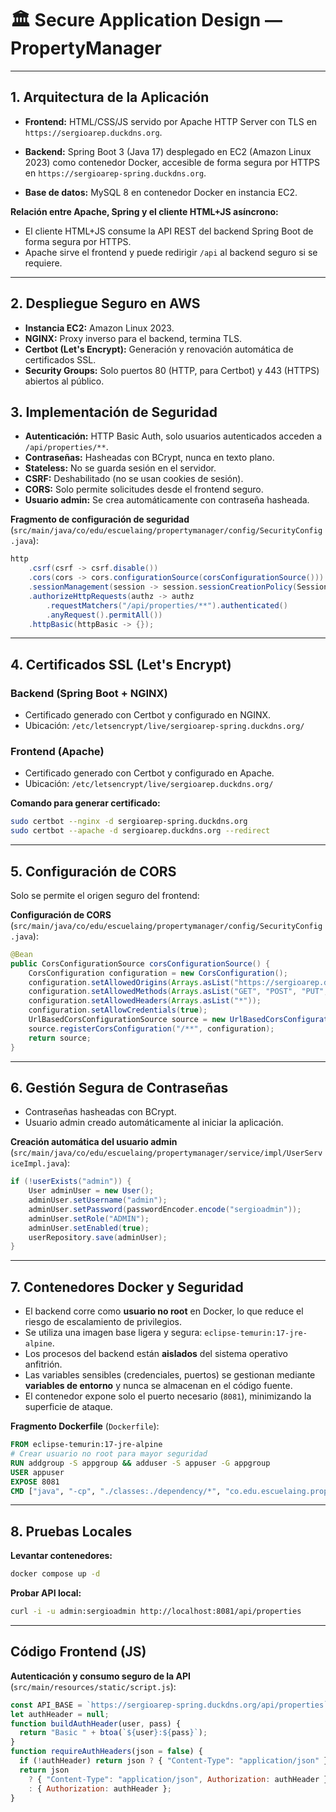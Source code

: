 # 🏛️ Secure Application Design — PropertyManager

---

## 1. Arquitectura de la Aplicación

- **Frontend:** HTML/CSS/JS servido por Apache HTTP Server con TLS en `https://sergioarep.duckdns.org`.

- **Backend:** Spring Boot 3 (Java 17) desplegado en EC2 (Amazon Linux 2023) como contenedor Docker, accesible de forma segura por HTTPS en `https://sergioarep-spring.duckdns.org`.
- **Base de datos:** MySQL 8 en contenedor Docker en instancia EC2.

**Relación entre Apache, Spring y el cliente HTML+JS asíncrono:**

- El cliente HTML+JS consume la API REST del backend Spring Boot de forma segura por HTTPS.
- Apache sirve el frontend y puede redirigir `/api` al backend seguro si se requiere.

---

## 2. Despliegue Seguro en AWS

- **Instancia EC2:** Amazon Linux 2023.
- **NGINX:** Proxy inverso para el backend, termina TLS.
- **Certbot (Let's Encrypt):** Generación y renovación automática de certificados SSL.
- **Security Groups:** Solo puertos 80 (HTTP, para Certbot) y 443 (HTTPS) abiertos al público.

## 3. Implementación de Seguridad

- **Autenticación:** HTTP Basic Auth, solo usuarios autenticados acceden a `/api/properties/**`.
- **Contraseñas:** Hasheadas con BCrypt, nunca en texto plano.
- **Stateless:** No se guarda sesión en el servidor.
- **CSRF:** Deshabilitado (no se usan cookies de sesión).
- **CORS:** Solo permite solicitudes desde el frontend seguro.
- **Usuario admin:** Se crea automáticamente con contraseña hasheada.

**Fragmento de configuración de seguridad** (`src/main/java/co/edu/escuelaing/propertymanager/config/SecurityConfig.java`):

```java
http
    .csrf(csrf -> csrf.disable())
    .cors(cors -> cors.configurationSource(corsConfigurationSource()))
    .sessionManagement(session -> session.sessionCreationPolicy(SessionCreationPolicy.STATELESS))
    .authorizeHttpRequests(authz -> authz
        .requestMatchers("/api/properties/**").authenticated()
        .anyRequest().permitAll())
    .httpBasic(httpBasic -> {});
```

---

## 4. Certificados SSL (Let's Encrypt)

### Backend (Spring Boot + NGINX)

- Certificado generado con Certbot y configurado en NGINX.
- Ubicación: `/etc/letsencrypt/live/sergioarep-spring.duckdns.org/`

### Frontend (Apache)

- Certificado generado con Certbot y configurado en Apache.
- Ubicación: `/etc/letsencrypt/live/sergioarep.duckdns.org/`

**Comando para generar certificado:**

```bash
sudo certbot --nginx -d sergioarep-spring.duckdns.org
sudo certbot --apache -d sergioarep.duckdns.org --redirect
```

---

## 5. Configuración de CORS

Solo se permite el origen seguro del frontend:

**Configuración de CORS** (`src/main/java/co/edu/escuelaing/propertymanager/config/SecurityConfig.java`):

```java
@Bean
public CorsConfigurationSource corsConfigurationSource() {
    CorsConfiguration configuration = new CorsConfiguration();
    configuration.setAllowedOrigins(Arrays.asList("https://sergioarep.duckdns.org"));
    configuration.setAllowedMethods(Arrays.asList("GET", "POST", "PUT", "DELETE", "OPTIONS"));
    configuration.setAllowedHeaders(Arrays.asList("*"));
    configuration.setAllowCredentials(true);
    UrlBasedCorsConfigurationSource source = new UrlBasedCorsConfigurationSource();
    source.registerCorsConfiguration("/**", configuration);
    return source;
}
```

---

## 6. Gestión Segura de Contraseñas

- Contraseñas hasheadas con BCrypt.
- Usuario admin creado automáticamente al iniciar la aplicación.

**Creación automática del usuario admin** (`src/main/java/co/edu/escuelaing/propertymanager/service/impl/UserServiceImpl.java`):

```java
if (!userExists("admin")) {
    User adminUser = new User();
    adminUser.setUsername("admin");
    adminUser.setPassword(passwordEncoder.encode("sergioadmin"));
    adminUser.setRole("ADMIN");
    adminUser.setEnabled(true);
    userRepository.save(adminUser);
}
```

---

## 7. Contenedores Docker y Seguridad

- El backend corre como **usuario no root** en Docker, lo que reduce el riesgo de escalamiento de privilegios.
- Se utiliza una imagen base ligera y segura: `eclipse-temurin:17-jre-alpine`.
- Los procesos del backend están **aislados** del sistema operativo anfitrión.
- Las variables sensibles (credenciales, puertos) se gestionan mediante **variables de entorno** y nunca se almacenan en el código fuente.
- El contenedor expone solo el puerto necesario (`8081`), minimizando la superficie de ataque.

**Fragmento Dockerfile** (`Dockerfile`):

```dockerfile
FROM eclipse-temurin:17-jre-alpine
# Crear usuario no root para mayor seguridad
RUN addgroup -S appgroup && adduser -S appuser -G appgroup
USER appuser
EXPOSE 8081
CMD ["java", "-cp", "./classes:./dependency/*", "co.edu.escuelaing.propertymanager.PropertyManager"]
```

---

## 8. Pruebas Locales

**Levantar contenedores:**

```bash
docker compose up -d
```

**Probar API local:**

```bash
curl -i -u admin:sergioadmin http://localhost:8081/api/properties
```

---

## Código Frontend (JS)

**Autenticación y consumo seguro de la API** (`src/main/resources/static/script.js`):

```js
const API_BASE = `https://sergioarep-spring.duckdns.org/api/properties`;
let authHeader = null;
function buildAuthHeader(user, pass) {
  return "Basic " + btoa(`${user}:${pass}`);
}
function requireAuthHeaders(json = false) {
  if (!authHeader) return json ? { "Content-Type": "application/json" } : {};
  return json
    ? { "Content-Type": "application/json", Authorization: authHeader }
    : { Authorization: authHeader };
}
```
